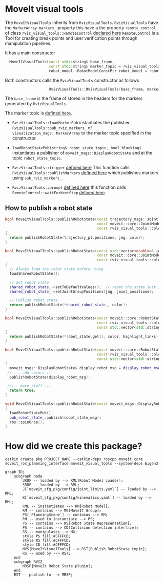# MoveIt visual tools

The `MoveItVisualTools` inherits from `RvizVisualTools`.
`RvizVisualTools` have the `MarkerArray markers_` property
this have a the property `remote_control_` of class `rviz_visual_tools::RemoteControl` [declared here](https://github.com/PickNikRobotics/rviz_visual_tools/blob/240b6ecf0f05ff5c08d4382b18db8c47b091663d/include/rviz_visual_tools/remote_control.h#L54) 
`RemoteControl` is a Tool for creating break points and user verification points through manipulation pipelines.

It has a main constructor

```C++
  MoveItVisualTools(const std::string& base_frame,
                    const std::string& marker_topic = rviz_visual_tools::RVIZ_MARKER_TOPIC,
                    robot_model::RobotModelConstPtr robot_model = robot_model::RobotModelConstPtr());
```
Both constructors calls the `RvizVisualTools` constructor as follows
```C++
                    RvizVisualTools::RvizVisualTools(base_frame, marker_topic)
```
The `base_frame` is the frame of stored in the headers for the markers generated by `RvizVisualTools`.

The marker topic is [defined here](https://github.com/PickNikRobotics/rviz_visual_tools/blob/1a1a4d153acdb465606d4c058cb91dcffdd1eb28/include/rviz_visual_tools/rviz_visual_tools.h#L86).

- `RvizVisualTools::loadMarkerPub` instantiates the publisher `RvizVisualTools::pub_rviz_markers_` of `visualization_msgs::MarkerArray` to the marker topic specified in the constructor. 
- `loadRobotStatePub(string& robot_state_topic, bool blocking)` instantiates a publisher of `moveit_msgs::DisplayRobotState` and at the topic `robot_state_topic`.

- `RvizVisualTools::trigger` [defined here](https://github.com/PickNikRobotics/rviz_visual_tools/blob/1a1a4d153acdb465606d4c058cb91dcffdd1eb28/src/rviz_visual_tools.cpp#L862) This function calls `RvizVisualTools::publishMarkers` [defined here](https://github.com/PickNikRobotics/rviz_visual_tools/blob/1a1a4d153acdb465606d4c058cb91dcffdd1eb28/src/rviz_visual_tools.cpp#L880) which publishes markers using `pub_rviz_markers_`.

- `RvizVisualTools::prompt` [defined here](https://github.com/PickNikRobotics/rviz_visual_tools/blob/1a1a4d153acdb465606d4c058cb91dcffdd1eb28/src/rviz_visual_tools.cpp#L2771) this function calls `RemoteControl::waitForNextStep` [defined here](https://github.com/PickNikRobotics/rviz_visual_tools/blob/240b6ecf0f05ff5c08d4382b18db8c47b091663d/src/remote_control.cpp#L138).     


## How to publish a robot state
```C++
bool MoveItVisualTools::publishRobotState(const trajectory_msgs::JointTrajectoryPoint& trajectory_pt,
                                          const moveit::core::JointModelGroup* jmg,
                                          const rviz_visual_tools::colors& color=rviz_visual_tools::DEFAULT)
{
  return publishRobotState(trajectory_pt.positions, jmg, color);
}

bool MoveItVisualTools::publishRobotState(const std::vector<double>& joint_positions,
                                          const moveit::core::JointModelGroup* jmg,
                                          const rviz_visual_tools::colors& color= = rviz_visual_tools::DEFAULT)
{
  // Always load the robot state before using
  loadSharedRobotState();

  // Set robot state
  shared_robot_state_->setToDefaultValues();  // reset the state just in case
  shared_robot_state_->setJointGroupPositions(jmg, joint_positions);

  // Publish robot state
  return publishRobotState(*shared_robot_state_, color);
}

bool MoveItVisualTools::publishRobotState(const moveit::core::RobotStatePtr& robot_state,
                                          const rviz_visual_tools::colors& color = rviz_visual_tools::DEFAULT,
                                          const std::vector<std::string>& highlight_links= {})
{
  return publishRobotState(*robot_state.get(), color, highlight_links);
}

bool MoveItVisualTools::publishRobotState(const moveit::core::RobotState& robot_state,
                                          const rviz_visual_tools::colors& color = rviz_visual_tools::DEFAULT,
                                          const std::vector<std::string>& highlight_links={})
{
  moveit_msgs::DisplayRobotState& display_robot_msg = display_robot_msgs_[base_color];
 // ... add colors ...
  publishRobotState(display_robot_msg);

 //... more stuff ...
  return true;
}

void MoveItVisualTools::publishRobotState(const moveit_msgs::DisplayRobotState& robot_state_msg)
{
  loadRobotStatePub();
  pub_robot_state_.publish(robot_state_msg);
  ros::spinOnce();
}
```

# How did we create this package?

```
catkin create pkg PROJECT_NAME --catkin-deps roscpp moveit_core moveit_ros_planning_interface moveit_visual_tools --system-deps Eigen3
```

```mermaid
graph TD;
    subgraph node
        URDF -- loaded by --> RML[Robot Model Loader];
        SRDF -- loaded by --> RML;
        J[`moveit_cfg_pkg/config/joint_limits.yaml`] -- loaded by --> RML;
        K[`moveit_cfg_pkg/config/kinematics.yaml`] -- loaded by --> RML;
        RML -- instantiates --> RM[Robot Model];
        RM -- contains --> MG[MoveIt Group];
        PS[`PlanningScene`] -- contains --> RM;
        RM -- used to instantiate --> PS;
        PS -- contains --> RS[Robot State Representation];
        PS -- contains --> CD[Collision detection interface];
        RS -- manipulates --> MG;
        style PS fill:#CFFFCD;
        style RS fill:#CFFFCD;
        style CD fill:#CFFFCD;
        MVS[MoveItVisualTools] --> RST[Publish RobotState topic];
        RS -- used by --> RST;
    end
    subgraph RVIZ
        MRSP[MoveIt Robot State plugin];
    end
    RST -- publish to --> MRSP;

```

